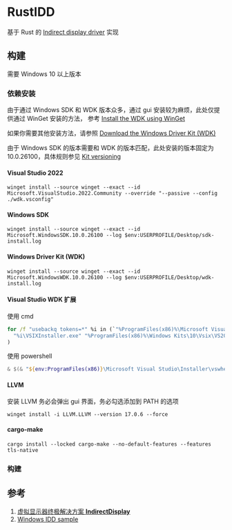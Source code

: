 # RustIDD
基于 Rust 的 [Indirect display driver](https://learn.microsoft.com/en-us/windows-hardware/drivers/display/indirect-display-driver-model-overview) 实现

## 构建
需要 Windows 10 以上版本
### 依赖安装
由于通过 Windows SDK 和 WDK 版本众多，通过 gui 安装较为麻烦，此处仅提供通过 WinGet 安装的方法，
参考 [Install the WDK using WinGet](https://learn.microsoft.com/en-us/windows-hardware/drivers/install-the-wdk-using-winget)

如果你需要其他安装方法，请参照 [Download the Windows Driver Kit (WDK)](https://learn.microsoft.com/en-us/windows-hardware/drivers/download-the-wdk)

由于 Windows SDK 的版本需要和 WDK 的版本匹配，此处安装的版本固定为 10.0.26100，具体规则参见 [Kit versioning](https://learn.microsoft.com/en-us/windows-hardware/drivers/download-the-wdk#kit-versioning)
#### Visual Studio 2022
```shell
winget install --source winget --exact --id Microsoft.VisualStudio.2022.Community --override "--passive --config ./wdk.vsconfig"
```
#### Windows SDK
```shell
winget install --source winget --exact --id Microsoft.WindowsSDK.10.0.26100 --log $env:USERPROFILE/Desktop/sdk-install.log
```
#### Windows Driver Kit (WDK)
```shell
winget install --source winget --exact --id Microsoft.WindowsWDK.10.0.26100 --log $env:USERPROFILE/Desktop/wdk-install.log
```
#### Visual Studio WDK 扩展
使用 cmd
```cmd
for /f "usebackq tokens=*" %i in (`"%ProgramFiles(x86)%\Microsoft Visual Studio\Installer\vswhere.exe" -nologo -latest -products * -property enginePath`) do (
  "%i\VSIXInstaller.exe" "%ProgramFiles(x86)%\Windows Kits\10\Vsix\VS2022\10.0.26100.0\%PROCESSOR_ARCHITECTURE%\WDK.vsix"
)
```
使用 powershell
```powershell
& $(& "${env:ProgramFiles(x86)}\Microsoft Visual Studio\Installer\vswhere.exe" -nologo -latest -products * -property enginePath | Join-Path -ChildPath 'VSIXInstaller.exe') "${env:ProgramFiles(x86)}\Windows Kits\10\Vsix\VS2022\10.0.26100.0\${env:PROCESSOR_ARCHITECTURE}\WDK.vsix"
```

#### LLVM
安装 LLVM 务必会弹出 gui 界面，务必勾选添加到 PATH 的选项
```shell
winget install -i LLVM.LLVM --version 17.0.6 --force
```

#### cargo-make
```shell
cargo install --locked cargo-make --no-default-features --features tls-native
```
### 构建

## 参考
1. [虚拟显示器终极解决方案 **IndirectDisplay**](https://mozz.ie/posts/ultimate-virtual-monitor-solution-indirect-display/)
2. [Windows IDD sample](https://github.com/Microsoft/Windows-driver-samples/tree/main/video/IndirectDisplay)